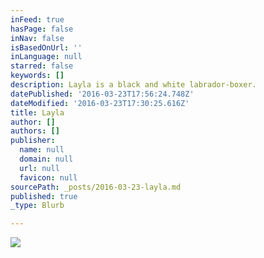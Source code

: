```yaml
---
inFeed: true
hasPage: false
inNav: false
isBasedOnUrl: ''
inLanguage: null
starred: false
keywords: []
description: Layla is a black and white labrador-boxer.
datePublished: '2016-03-23T17:56:24.748Z'
dateModified: '2016-03-23T17:30:25.616Z'
title: Layla
author: []
authors: []
publisher:
  name: null
  domain: null
  url: null
  favicon: null
sourcePath: _posts/2016-03-23-layla.md
published: true
_type: Blurb

---
```

![](https://s3-us-west-2.amazonaws.com/the-grid-img/p/e3694d8fdad7538469fcefa30dfe0fefb717148b.jpg)